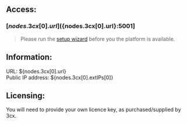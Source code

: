 ## Access:
### [${nodes.3cx[0].url}](${nodes.3cx[0].url}:5001]
> Please run the [setup wizard](${nodes.3cx[0].url}:5015/?v=2) before you the platform is available.

## Information:
URL: ${nodes.3cx[0].url} \
Public IP address: ${nodes.3cx[0].extIPs[0]}

## Licensing:
You will need to provide your own licence key, as purchased/supplied by 3cx.

